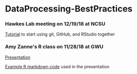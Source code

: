 # DataProcessing-BestPractices


### Hawkes Lab meeting on 12/19/18 at NCSU

[Tutorial](https://github.com/marissalee/DataProcessing-BestPractices/blob/master/tutorial_Git_with_RStudio.md) to start using git, GitHub, and RStudio together


### Amy Zanne's R class on 11/28/18 at GWU

[Presentation](https://github.com/marissalee/DataProcessing-BestPractices/blob/master/dataManagement_v2018.md)

[Example R markdown code](https://github.com/marissalee/DataProcessing-BestPractices/blob/master/Rmarkdown_identifyPhotos.md) used in the presentation
